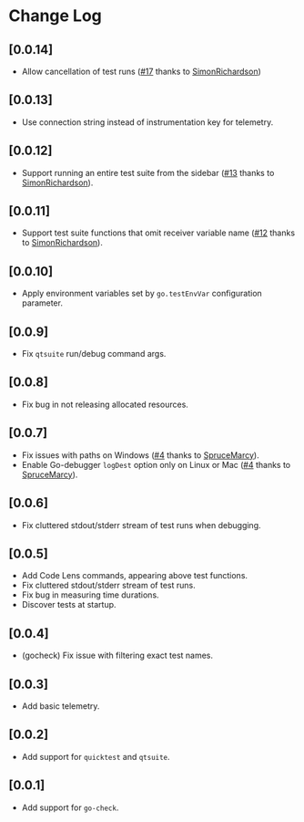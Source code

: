 # Change Log

## [0.0.14]

- Allow cancellation of test runs ([#17](https://github.com/babakks/vscode-go-test-suite/issues/17) thanks to [SimonRichardson](https://github.com/SimonRichardson))

## [0.0.13]

- Use connection string instead of instrumentation key for telemetry.

## [0.0.12]

- Support running an entire test suite from the sidebar ([#13](https://github.com/babakks/vscode-go-test-suite/issues/13) thanks to [SimonRichardson](https://github.com/SimonRichardson)).

## [0.0.11]

- Support test suite functions that omit receiver variable name ([#12](https://github.com/babakks/vscode-go-test-suite/issues/12) thanks to [SimonRichardson](https://github.com/SimonRichardson)).

## [0.0.10]

- Apply environment variables set by `go.testEnvVar` configuration parameter.

## [0.0.9]

- Fix `qtsuite` run/debug command args.

## [0.0.8]

- Fix bug in not releasing allocated resources.

## [0.0.7]

- Fix issues with paths on Windows ([#4](https://github.com/babakks/vscode-go-test-suite/issues/4) thanks to [SpruceMarcy](https://github.com/SpruceMarcy)).
- Enable Go-debugger `logDest` option only on Linux or Mac ([#4](https://github.com/babakks/vscode-go-test-suite/issues/4) thanks to [SpruceMarcy](https://github.com/SpruceMarcy)).

## [0.0.6]

- Fix cluttered stdout/stderr stream of test runs when debugging.

## [0.0.5]

- Add Code Lens commands, appearing above test functions.
- Fix cluttered stdout/stderr stream of test runs.
- Fix bug in measuring time durations.
- Discover tests at startup.

## [0.0.4]

- (gocheck) Fix issue with filtering exact test names.

## [0.0.3]

- Add basic telemetry.

## [0.0.2]

- Add support for `quicktest` and `qtsuite`.

## [0.0.1]

- Add support for `go-check`.